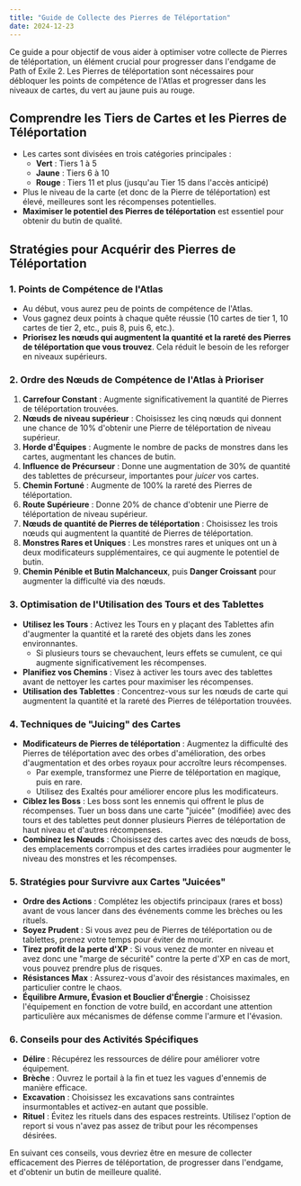 ```yaml
---
title: "Guide de Collecte des Pierres de Téléportation"
date: 2024-12-23
---
```


Ce guide a pour objectif de vous aider à optimiser votre collecte de Pierres de téléportation, un élément crucial pour progresser dans l'endgame de Path of Exile 2. Les Pierres de téléportation sont nécessaires pour débloquer les points de compétence de l'Atlas et progresser dans les niveaux de cartes, du vert au jaune puis au rouge.

## Comprendre les Tiers de Cartes et les Pierres de Téléportation

*   Les cartes sont divisées en trois catégories principales :
    *   **Vert** : Tiers 1 à 5
    *   **Jaune** : Tiers 6 à 10
    *   **Rouge** : Tiers 11 et plus (jusqu'au Tier 15 dans l'accès anticipé)
*   Plus le niveau de la carte (et donc de la Pierre de téléportation) est élevé, meilleures sont les récompenses potentielles.
*   **Maximiser le potentiel des Pierres de téléportation** est essentiel pour obtenir du butin de qualité.

## Stratégies pour Acquérir des Pierres de Téléportation

### 1. Points de Compétence de l'Atlas

*   Au début, vous aurez peu de points de compétence de l'Atlas.
*   Vous gagnez deux points à chaque quête réussie (10 cartes de tier 1, 10 cartes de tier 2, etc., puis 8, puis 6, etc.).
*   **Priorisez les nœuds qui augmentent la quantité et la rareté des Pierres de téléportation que vous trouvez**. Cela réduit le besoin de les reforger en niveaux supérieurs.

### 2. Ordre des Nœuds de Compétence de l'Atlas à Prioriser

1.  **Carrefour Constant** : Augmente significativement la quantité de Pierres de téléportation trouvées.
2.  **Nœuds de niveau supérieur** : Choisissez les cinq nœuds qui donnent une chance de 10% d'obtenir une Pierre de téléportation de niveau supérieur.
3.  **Horde d'Équipes** : Augmente le nombre de packs de monstres dans les cartes, augmentant les chances de butin.
4.  **Influence de Précurseur** : Donne une augmentation de 30% de quantité des tablettes de précurseur, importantes pour *juicer* vos cartes.
5.  **Chemin Fortuné** : Augmente de 100% la rareté des Pierres de téléportation.
6.  **Route Supérieure** : Donne 20% de chance d'obtenir une Pierre de téléportation de niveau supérieur.
7.  **Nœuds de quantité de Pierres de téléportation** : Choisissez les trois nœuds qui augmentent la quantité de Pierres de téléportation.
8.  **Monstres Rares et Uniques** : Les monstres rares et uniques ont un à deux modificateurs supplémentaires, ce qui augmente le potentiel de butin.
9.  **Chemin Pénible et Butin Malchanceux**, puis **Danger Croissant** pour augmenter la difficulté via des nœuds.

### 3. Optimisation de l'Utilisation des Tours et des Tablettes

*   **Utilisez les Tours** : Activez les Tours en y plaçant des Tablettes afin d'augmenter la quantité et la rareté des objets dans les zones environnantes.
    *   Si plusieurs tours se chevauchent, leurs effets se cumulent, ce qui augmente significativement les récompenses.
*   **Planifiez vos Chemins** : Visez à activer les tours avec des tablettes avant de nettoyer les cartes pour maximiser les récompenses.
*   **Utilisation des Tablettes** : Concentrez-vous sur les nœuds de carte qui augmentent la quantité et la rareté des Pierres de téléportation trouvées.

### 4. Techniques de "Juicing" des Cartes

*   **Modificateurs de Pierres de téléportation** : Augmentez la difficulté des Pierres de téléportation avec des orbes d'amélioration, des orbes d'augmentation et des orbes royaux pour accroître leurs récompenses.
    *   Par exemple, transformez une Pierre de téléportation en magique, puis en rare.
    *   Utilisez des Exaltés pour améliorer encore plus les modificateurs.
*   **Ciblez les Boss** : Les boss sont les ennemis qui offrent le plus de récompenses. Tuer un boss dans une carte "juicée" (modifiée) avec des tours et des tablettes peut donner plusieurs Pierres de téléportation de haut niveau et d'autres récompenses.
*   **Combinez les Nœuds** : Choisissez des cartes avec des nœuds de boss, des emplacements corrompus et des cartes irradiées pour augmenter le niveau des monstres et les récompenses.

### 5. Stratégies pour Survivre aux Cartes "Juicées"

*   **Ordre des Actions** : Complétez les objectifs principaux (rares et boss) avant de vous lancer dans des événements comme les brèches ou les rituels.
*   **Soyez Prudent** : Si vous avez peu de Pierres de téléportation ou de tablettes, prenez votre temps pour éviter de mourir.
*   **Tirez profit de la perte d'XP** : Si vous venez de monter en niveau et avez donc une "marge de sécurité" contre la perte d'XP en cas de mort, vous pouvez prendre plus de risques.
*   **Résistances Max** : Assurez-vous d'avoir des résistances maximales, en particulier contre le chaos.
*   **Équilibre Armure, Évasion et Bouclier d'Énergie** : Choisissez l'équipement en fonction de votre build, en accordant une attention particulière aux mécanismes de défense comme l'armure et l'évasion.

### 6. Conseils pour des Activités Spécifiques

*   **Délire** : Récupérez les ressources de délire pour améliorer votre équipement.
*   **Brèche** : Ouvrez le portail à la fin et tuez les vagues d'ennemis de manière efficace.
*   **Excavation** : Choisissez les excavations sans contraintes insurmontables et activez-en autant que possible.
*   **Rituel** : Évitez les rituels dans des espaces restreints. Utilisez l'option de report si vous n'avez pas assez de tribut pour les récompenses désirées.

En suivant ces conseils, vous devriez être en mesure de collecter efficacement des Pierres de téléportation, de progresser dans l'endgame, et d'obtenir un butin de meilleure qualité.
